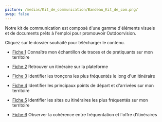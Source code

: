 ```yaml
---
picture: /medias/Kit_de_communication/Bandeau_Kit_de_com.png/
swap: false
---
```


<p>Notre kit de communication est composé d'une gamme d'éléments visuels et de documents prêts à l'emploi pour promouvoir Outdoorvision.</p>

<p>Cliquez sur le dossier souhaité pour télécharger le contenu.</p>


- [Fiche 1](/medias/Kit_de_communication/Charte_graphique_Outdoorvision.pdf)
Connaître mon échantillon de traces et de pratiquants sur mon territoire

<p></p>

- [Fiche 2](/medias/Kit_de_communication/12_DOCUMENT_DE_PRESENTATION.zip)
Retrouver un itinéraire sur la plateforme
<p></p>

- [Fiche 3](/medias/Kit_de_communication/02_LOGOS_OUTDOORVISION.zip)
Identifier les tronçons les plus fréquentés le long d'un itinéraire
<p></p>

- [Fiche 4](/medias/Kit_de_communication/03_TYPOGRAPHIE_OUTDOORVISION.zip)
Identifier les principaux points de départ et d'arrivées sur mon territoire 
<p></p>

- [Fiche 5](/medias/Kit_de_communication/09_QR_CODE_OUTDOORVISION.zip)
Identifier les sites ou itinéraires les plus fréquentés sur mon territoire
<p></p>

- [Fiche 6](/medias/Kit_de_communication/04_AFFICHES_OUTDOORVISION.zip)
Observer la cohérence entre fréquentation et l'offre d'itinéraires
<p></p>

